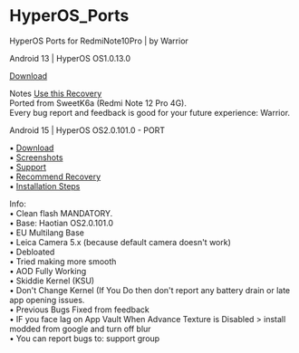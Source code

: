 # HyperOS_Ports
HyperOS Ports for RedmiNote10Pro | by Warrior<br/>

Android 13 | HyperOS OS1.0.13.0<br/>

  [Download](https://devuploads.com/avkg98u0wswg)<br/>
  
Notes
  [Use this Recovery](https://t.me/xiaomi_eu_ports/31)<br/>
  Ported from SweetK6a (Redmi Note 12 Pro 4G).<br/>
  Every bug report and feedback is good for your future experience: Warrior.<br/>
  
Android 15 | HyperOS OS2.0.101.0 - PORT<br/>
  
▪️ [Download](https://devuploads.com/j1expcg4mv7a)<br/>
▪️ [Screenshots](https://t.me/Xiaomi_EU_Ports/80)<br/>
▪️ [Support](https://t.me/XiaomiEUPortsGroup)<br/>
▪️ [Recommend Recovery](https://t.me/xiaomi_eu_ports/31)<br/>
▪️ [Installation Steps](https://t.me/XiaomiEUPortsGroup/276)<br/>

Info:<br/>
• Clean flash MANDATORY.  
• Base: Haotian OS2.0.101.0  
• EU Multilang Base  
• Leica Camera 5.x (because default camera doesn't work)  
• Debloated  
• Tried making more smooth  
• AOD Fully Working  
• Skiddie Kernel (KSU)  
• Don't Change Kernel (If You Do then don't report any battery drain or late app opening issues.  
• Previous Bugs Fixed from feedback   
• IF you face lag on App Vault When Advance Texture is Disabled > install modded from google and turn off blur  
• You can report bugs to: support group  

